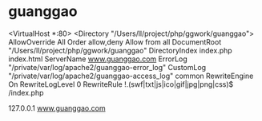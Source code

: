 guanggao
========
<VirtualHost *:80>
        <Directory "/Users/ll/project/php/ggwork/guanggao">
                AllowOverride All 
                Order allow,deny
                Allow from all 
        </Directory>
        DocumentRoot "/Users/ll/project/php/ggwork/guanggao"
        DirectoryIndex index.php index.html
        ServerName www.guanggao.com
        ErrorLog "/private/var/log/apache2/guanggao-error_log"
        CustomLog "/private/var/log/apache2/guanggao-access_log" common
        RewriteEngine On
        RewriteLogLevel 0
        RewriteRule !\.(swf|txt|js|ico|gif|jpg|png|css)$ /index.php
</VirtualHost>



127.0.0.1   www.guanggao.com
